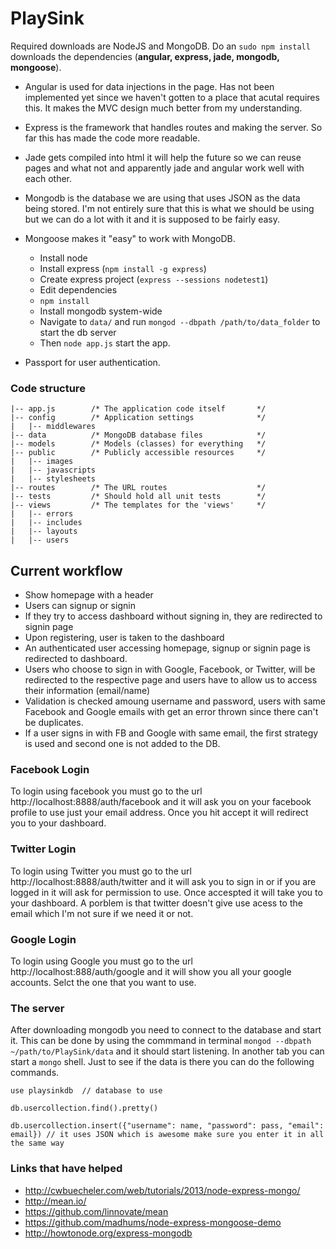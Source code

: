 PlaySink
====

Required downloads are NodeJS and MongoDB. Do an `sudo npm install` downloads the dependencies (**angular, express, jade, mongodb, mongoose**). 

- Angular is used for data injections in the page. Has not been implemented yet since we haven't gotten to a place that acutal requires this. It makes the MVC design much better from my understanding. 
- Express is the framework that handles routes and making the server. So far this has made the code more readable. 
- Jade gets compiled into html it will help the future so we can reuse pages and what not and apparently jade and angular work well with each other. 
- Mongodb is the database we are using that uses JSON as the data being stored. I'm not entirely sure that this is what we should be using but we can do a lot with it and it is supposed to be fairly easy. 
- Mongoose makes it "easy" to work with MongoDB.

    - Install node
    - Install express (`npm install -g express`)
    - Create express project (`express --sessions nodetest1`)
    - Edit dependencies
    - `npm install`
    - Install mongodb system-wide
    - Navigate to `data/` and run `mongod --dbpath /path/to/data_folder` to start the db server
    - Then `node app.js` start the app.

- Passport for user authentication.

### Code structure

	|-- app.js        /* The application code itself       */
	|-- config        /* Application settings              */
	|   |-- middlewares
	|-- data          /* MongoDB database files            */
	|-- models        /* Models (classes) for everything   */
	|-- public        /* Publicly accessible resources     */
	|   |-- images
	|   |-- javascripts
	|   |-- stylesheets 
	|-- routes        /* The URL routes                    */
	|-- tests         /* Should hold all unit tests        */
	|-- views         /* The templates for the 'views'     */
	|   |-- errors
	|   |-- includes
	|   |-- layouts
	|   |-- users

## Current workflow

- Show homepage with a header
- Users can signup or signin
- If they try to access dashboard without signing in, they are redirected to signin page
- Upon registering, user is taken to the dashboard
- An authenticated user accessing homepage, signup or signin page is redirected to dashboard.
- Users who choose to sign in with Google, Facebook, or Twitter, will be redirected to the respective page and users have to allow us to access their information (email/name)
- Validation is checked amoung username and password, users with same Facebook and Google emails with get an error thrown since there can't be duplicates.
- If a user signs in with FB and Google with same email, the first strategy is used and second one is not added to the DB.

### Facebook Login

To login using facebook you must go to the url http://localhost:8888/auth/facebook and it will ask you on your facebook profile to use just your email address. Once you hit accept it will redirect you to your dashboard.

### Twitter Login

To login using Twitter you must go to the url
http://localhost:8888/auth/twitter and it will ask you to sign in or if you are logged in it will ask for permission to use. Once accespted it will take you to your dashboard. A porblem is that twitter doesn't give use acess to the email which I'm not sure if we need it or not.

### Google Login

To login using Google you must go to the url
http://localhost:888/auth/google and it will show you all your google accounts. Selct the one that you want to use.

### The server

After downloading mongodb you need to connect to the database and start it. This can be done by using the commmand in terminal `mongod --dbpath ~/path/to/PlaySink/data` and it should start listening. In another tab you can start a `mongo` shell. Just to see if the data is there you can do the following commands.

    use playsinkdb  // database to use

    db.usercollection.find().pretty()

    db.usercollection.insert({"username": name, "password": pass, "email": email}) // it uses JSON which is awesome make sure you enter it in all the same way


### Links that have helped

- http://cwbuecheler.com/web/tutorials/2013/node-express-mongo/
- http://mean.io/
- https://github.com/linnovate/mean
- https://github.com/madhums/node-express-mongoose-demo
- http://howtonode.org/express-mongodb